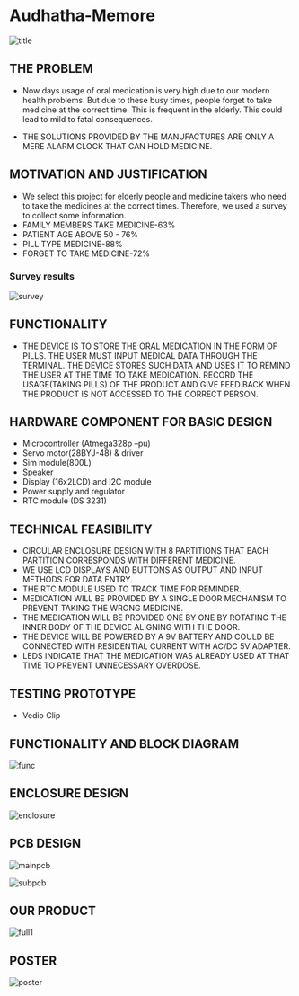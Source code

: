 # Audhatha-Memore
![title](https://user-images.githubusercontent.com/81348862/201983364-fc32ee7c-3357-48eb-829e-6aaf8f1bb1fc.png)

## THE PROBLEM

* Now days usage of oral medication is very high due to our modern health problems. But due to these busy times, people forget to take medicine at the correct time. This is frequent in the elderly. This could lead to mild to fatal consequences.

* THE SOLUTIONS PROVIDED BY THE MANUFACTURES ARE ONLY A MERE ALARM CLOCK THAT CAN HOLD MEDICINE.

## MOTIVATION AND JUSTIFICATION

* We select this project for elderly people and medicine takers who need to take the medicines at the correct times. Therefore, we used a survey to collect some information.
* FAMILY MEMBERS TAKE MEDICINE-63%
* PATIENT AGE ABOVE 50 - 76%
* PILL TYPE MEDICINE-88%
* FORGET TO TAKE MEDICINE-72%
### Survey results
![survey](https://user-images.githubusercontent.com/81348862/201984308-b0ab3850-85ad-4ceb-afca-0674c20d1549.png)


## FUNCTIONALITY
* THE DEVICE IS TO STORE THE ORAL MEDICATION IN THE FORM OF PILLS. THE USER MUST INPUT MEDICAL DATA THROUGH THE TERMINAL. THE DEVICE STORES SUCH DATA AND USES IT TO REMIND THE USER AT THE TIME TO TAKE MEDICATION. RECORD THE USAGE(TAKING PILLS) OF THE PRODUCT AND GIVE FEED BACK WHEN THE PRODUCT IS NOT ACCESSED  TO THE CORRECT PERSON.


## HARDWARE COMPONENT FOR BASIC DESIGN
* Microcontroller (Atmega328p –pu)
* Servo motor(28BYJ-48) & driver
* Sim module(800L)
* Speaker
* Display (16x2LCD) and I2C module
* Power supply and regulator
* RTC module (DS 3231)

## TECHNICAL FEASIBILITY

* CIRCULAR ENCLOSURE DESIGN WITH 8 PARTITIONS THAT EACH     PARTITION CORRESPONDS WITH DIFFERENT MEDICINE.
* WE USE LCD DISPLAYS AND BUTTONS AS OUTPUT AND INPUT METHODS FOR DATA ENTRY.
* THE RTC MODULE USED TO TRACK TIME FOR REMINDER.
* MEDICATION WILL BE PROVIDED BY A SINGLE DOOR MECHANISM TO PREVENT TAKING THE WRONG MEDICINE.
* THE MEDICATION WILL BE PROVIDED ONE BY ONE BY ROTATING THE INNER BODY OF THE DEVICE ALIGNING WITH THE DOOR.
* THE DEVICE WILL BE POWERED BY A 9V BATTERY AND COULD BE CONNECTED WITH RESIDENTIAL CURRENT WITH AC/DC 5V ADAPTER.
* LEDS INDICATE THAT THE MEDICATION WAS ALREADY USED AT THAT TIME TO PREVENT UNNECESSARY OVERDOSE.

## TESTING PROTOTYPE
* Vedio Clip 

## FUNCTIONALITY AND BLOCK DIAGRAM
![func](https://user-images.githubusercontent.com/81348862/201983760-b0893336-cca2-486d-9fc6-5cbf7b04b43b.png)

## ENCLOSURE DESIGN
![enclosure](https://user-images.githubusercontent.com/81348862/201983891-696a599c-3a11-439e-b3f8-cb408be829cd.png)

## PCB DESIGN
![mainpcb](https://user-images.githubusercontent.com/81348862/201983991-a8c4c09c-c96a-4341-8399-320f0e204130.png)

![subpcb](https://user-images.githubusercontent.com/81348862/201984097-3ddd5a02-3b7d-4590-925e-0ac78e6a2eaf.png)

## OUR PRODUCT
![full1](https://user-images.githubusercontent.com/81348862/201983035-d80dc50f-347c-4d30-b60c-5036c429c020.png)

## POSTER
![poster](https://user-images.githubusercontent.com/81348862/201983626-215baa3b-34cc-4d38-81d9-719c4ce2c8b5.png)


